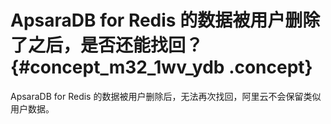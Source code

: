 # ApsaraDB for Redis 的数据被用户删除了之后，是否还能找回？ {#concept_m32_1wv_ydb .concept}

ApsaraDB for Redis 的数据被用户删除后，无法再次找回，阿里云不会保留类似用户数据。

